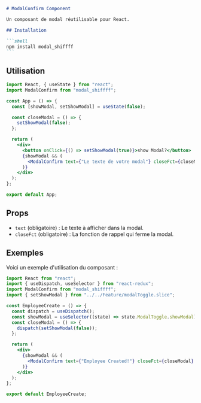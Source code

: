 ````markdown
# ModalConfirm Component

Un composant de modal réutilisable pour React.

## Installation

```shell
npm install modal_shiffff
```
````

## Utilisation

```jsx
import React, { useState } from "react";
import ModalConfirm from "modal_shiffff";

const App = () => {
  const [showModal, setShowModal] = useState(false);

  const closeModal = () => {
    setShowModal(false);
  };

  return (
    <div>
      <button onClick={() => setShowModal(true)}>show Modal?</button>
      {showModal && (
        <ModalConfirm text={"Le texte de votre modal"} closeFct={closeModal} />
      )}
    </div>
  );
};

export default App;
```

## Props

- `text` (obligatoire) : Le texte à afficher dans la modal.
- `closeFct` (obligatoire) : La fonction de rappel qui ferme la modal.

## Exemples

Voici un exemple d'utilisation du composant :

```jsx
import React from "react";
import { useDispatch, useSelector } from "react-redux";
import ModalConfirm from "modal_shiffff";
import { setShowModal } from "../../Feature/modalToggle.slice";

const EmployeeCreate = () => {
  const dispatch = useDispatch();
  const showModal = useSelector((state) => state.ModalToggle.showModal);
  const closeModal = () => {
    dispatch(setShowModal(false));
  };

  return (
    <div>
      {showModal && (
        <ModalConfirm text={"Employee Created!"} closeFct={closeModal} />
      )}
    </div>
  );
};

export default EmployeeCreate;
```
